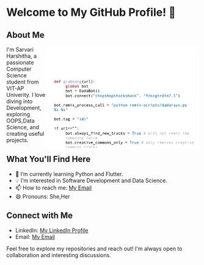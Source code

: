 # Welcome to My GitHub Profile! 👋


## About Me
<img align="right" alt="Coding" width="400" src="https://github.com/SarvariHarshitha/SarvariHarshitha/blob/main/3BBS.gif" />
I'm Sarvari Harshitha, a passionate Computer Science student from VIT-AP Univerity. I love diving into Development, exploring OOPS,Data Science, and creating useful projects.

## What You'll Find Here
- 🌱 I’m currently learning Python and Flutter.
- 💡 I’m interested in Software Development and Data Science.
- 📫 How to reach me: [My Email](mailto:harshithakonda21@gmail.com)
- 😄 Pronouns: She,Her



## Connect with Me
- LinkedIn: [My LinkedIn Profile](www.linkedin.com/in/sarvari-harshitha-konda-a97a5722a)
- Email: [My Email](mailto:harshithakonda21@gmail.com)

Feel free to explore my repositories and reach out! I'm always open to collaboration and interesting discussions.

